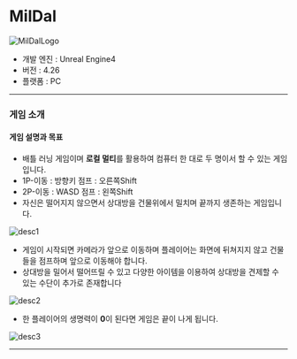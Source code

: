 # MilDal

![MilDalLogo](https://user-images.githubusercontent.com/21440957/63706639-e83e5b00-c86a-11e9-8895-19d2b55f0780.png)

- 개발 엔진 : Unreal Engine4
- 버전 : 4.26
- 플랫폼 : PC

---

### **게임 소개**
#### 게임 설명과 목표
- 배틀 러닝 게임이며 **로컬 멀티**를 활용하여 컴퓨터 한 대로 두 명이서 할 수 있는 게임입니다.
- 1P-이동 : 방향키 점프 : 오른쪽Shift 
- 2P-이동 : WASD 점프 : 왼쪽Shift
- 자신은 떨어지지 않으면서 상대방을 건물위에서 밀치며 끝까지 생존하는 게임입니다. 

![desc1](https://user-images.githubusercontent.com/21440957/63706665-fdb38500-c86a-11e9-9ed0-4dcbb5c7a349.png)

- 게임이 시작되면 카메라가 앞으로 이동하며 플레이어는 화면에 뒤쳐지지 않고 건물들을 점프하며 앞으로 이동해야 합니다. 
- 상대방을 밀어서 떨어뜨릴 수 있고 다양한 아이템을 이용하여 상대방을 견제할 수 있는 수단이 추가로 존재합니다

![desc2](https://user-images.githubusercontent.com/21440957/63706771-381d2200-c86b-11e9-9846-146479fe112b.png)

- 한 플레이어의 생명력이 **0**이 된다면 게임은 끝이 나게 됩니다.

![desc3](https://user-images.githubusercontent.com/21440957/63706785-41a68a00-c86b-11e9-8113-cac77da82875.png)

---
